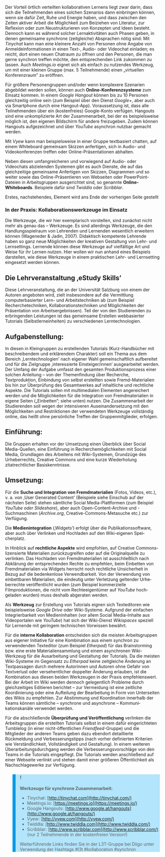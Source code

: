 <!-- filename: 06_Synchrone_Online-Treffen.md -->
<!-- title: Synchrone Online-Treffen -->

Der Vorteil örtlich verteilten kollaborativen Lernens liegt zwar darin, dass sich die Teilnehmenden eines solchen Szenarios dann einbringen können, wenn sie dafür Zeit, Ruhe und Energie haben, und dass zwischen den Zeiten aktiver Arbeit die Möglichkeit zum Beiziehen von Literatur, zur Reflexion oder zum Neustrukturieren von Konzepten und Ideen besteht. Dennoch kann es während solcher Lernaktivitäten auch Phasen geben, in denen gemeinsame synchrone (zeitgleiche) Absprachen nötig sind: Mit *Tinychat* kann man eine kleinere Anzahl von Personen ohne Angabe von Anmeldeinformationen in einen Text-, Audio- oder Videochat einladen; es reicht, dort einen neuen Chatraum zu öffnen und den Personen, die man gerne synchron treffen möchte, den entsprechenden Link zukommen zu lassen. Auch *Meetings.io* eignet sich als einfach zu nutzendes Werkzeug, um mit einer kleinen Gruppe (max. 5 Teilnehmende) einen „virtuellen Konferenzraum” zu eröffnen.

Für größere Personengruppen und/oder wenn komplexere Szenarien abgebildet werden sollen, können auch **Online-Konferenzsysteme** zum Einsatz kommen. In einem *Google Hangout* können bis zu 10 Personen gleichzeitig online sein (zum Beispiel über den Dienst *Google+*, aber auch via Smartphone durch eine Hangout-App). Voraussetzung ist, dass alle Teilnehmenden über ein (kostenfreies) Google-Konto verfügen. Hangouts sind eine unkomplizierte Art der Zusammenarbeit, bei der es beispielsweise möglich ist, den eigenen Bildschirm für andere freizugeben. Zudem können Hangouts aufgezeichnet und über *YouTube* asynchron nutzbar gemacht werden.

Mit *Vyew* kann man beispielsweise in einer Gruppe textbasiert chatten, auf einem Whiteboard gemeinsam Skizzen anfertigen, sich in Audio- und Videokonferenzen treffen oder Online-Präsentationen abhalten.

Neben diesen umfangreicheren und vorwiegend auf Audio- oder Videochats abzielenden Systemen gibt es auch Dienste, die auf das gleichzeitige gemeinsame Anfertigen von Skizzen, Diagrammen und so weiter sowie das Online-Präsentieren von Webseiten oder PowerPoint-Dateien in Arbeitsgruppen ausgerichtet sind, so genannte **Online-Whiteboards**. Beispiele dafür sind *Twiddla* oder *Scribblar*.

Erstes, nachstehendes, Element wird ans Ende der vorherigen Seite gestellt

### In der Praxis: Kollaborationswerkzeuge im Einsatz

Die Werkzeuge, die wir hier exemplarisch vorstellen, sind zunächst nicht mehr als genau das – Werkzeuge. Es sind allerdings Werk­zeuge, die den Handlungsspielraum von Lehrenden und Lernenden wesentlich erweitern können (Wageneder &amp; Jadin, 2007). Didaktisch kompetente Lehrende haben so ganz neue Möglichkeiten der kreativen Gestaltung von Lehr- und Lern­settings. Lernende können diese Werkzeuge auf vielfältige Art und Weise für ihr Lernen nutzen. Hier wollen wir nun anhand eines Beispiels darstellen, wie diese Werkzeuge in einem praktischen Lehr- und Lernsetting eingesetzt werden können.  
</blockquote>

## Die Lehrveranstaltung ‚eStudy Skills’

Diese Lehrveranstaltung, die an der Universität Salzburg von einem der Autoren angeboten wird, zielt insbesondere auf die Ver­mittlung computerbasierter Lern- und Arbeitstechniken ab (zum Beispiel Recherchetechniken, Kollaborationstechniken und Möglich­keiten der Präsentation von Arbeitsergebnissen). Teil der von den Studierenden zu erbringenden Leistungen ist das ge­meinsame Erstellen webbasierter Tutorials (Selbstlerneinheiten) zu verschiedenen Lerntechnologien.

## Aufgabenstellung:

In diesen in Kleingruppen zu erstellenden Tutorials (Kurz-Handbücher mit beschreibendem und erklärendem Charakter) soll ein Thema aus dem Bereich ‚Lerntechnologien’ nach eigener Wahl gemeinschaftlich aufbereitet und für die Ziel­gruppe ‚interessierte Ein­steiger/innen’ ausgearbeitet werden. Der Umfang der Aufgabe umfasst den gesamten Produktions­prozess einer solchen Anleitung – von der Themenfindung über Recherche, Textproduktion, Einbindung von selbst erstellten sowie Fremd-Materialien bis hin zur Überprüfung des Gesamtwerkes auf inhaltliche und rechtliche Aspekte. Die Tutorials sollen mit multimedialen Elementen angereichert werden und die Möglichkeiten für die Integration von Fremdmaterialien in eigene Sei­ten („Einbetten”; siehe unten) nutzen. Die Zusammenarbeit der Studierenden soll wegen der intensiveren Auseinanderset­zung mit den Möglichkeiten und Restriktionen der verwendeten Werkzeuge vollständig online, das heißt ohne persönliche Treffen der Gruppenmitglieder, erfolgen.

## Einführung:

Die Gruppen erhalten vor der Umsetzung einen Überblick über Social Media-Quellen, eine Einführung in Recherche­möglichkeiten mit Social Media, Grundlagen des Arbeitens mit Wiki-Systemen, Grundzüge des Urheberrechts, Creative Commons und eine kurze Wiederholung zitatrechtlicher Basiskenntnisse.

</blockquote>

## Umsetzung:

Für die **Suche und Integration von Fremdmaterialien** (Fotos, Videos, etc.), v. a. von ‚User Generated Content’ (Bei­spiele siehe Einschub auf der nächsten Seite) stehen sämtliche Social Media-Plattformen (zum Beispiel *YouTube oder* *Slideshare*), aber auch Open-Content-Archive und -Suchmaschinen (*Archive.org*, Creative-Commons-Metasuche etc.) zur Verfü­gung.

Die **Medienintegration** (‚Widgets’) erfolgt über die Publikationssoftware, aber auch über Verlinken und Hochladen auf den Wiki-eigenen Spei­cherplatz.

In Hinblick auf **rechtliche Aspekte** wird empfohlen, auf Creative Commons-lizensierte Materialien zurückzugreifen oder auf die Original­quelle zu verlinken. Das Hochladen von Fremdmaterialien ist ausschließlich nach Abklärung der entsprechenden Rechte zu empfehlen, beim Einbetten von Fremdmaterialien via Widgets herrscht noch rechtliche Un­sicherheit in Bezug auf die be­denkenlose Verwendbarkeit. Von der Verwendung von einbettbaren Materialien, die eindeutig unter Verletzung geltender Urhe­berrechte veröffentlicht wurden (zum Beispiel kommerzielle Filmproduktionen, die nicht vom Rechteeigentümer auf *YouTube* hoch­geladen wurden) muss deshalb abgeraten werden.

Als **Werkzeug** zur Erstellung von Tutorials eignen sich Text­editoren wie beispielsweise *Google Drive* oder Wiki-Systeme. Auf­grund der einfachen Integrierbarkeit von Medieninhalten (vor allem Social Media-Inhalte aus Videoportalen wie *YouTube*) hat sich der Wiki-Dienst *Wikispaces* speziell für Lernende mit geringem technischen Vorwissen bewährt.

Für die **interne Kollaboration** entscheiden sich die meisten Arbeitsgruppen aus eigener Initiative für eine Kombination aus einem synchron zu verwendenden Texteditor (zum Beispiel *Etherpad*) für das Brainstorming bzw. eine erste Materialien­sammlung und einem asynchronen Wiki-Werkzeug für die Ausarbeitung und Gestaltung der Tutorials. Da die meisten Wiki-Sys­teme im Gegensatz zu *Etherpad* keine zeitgleiche Änderung an Textpassagen durch mehrere Autorinnen und Autoren ohne Gefahr von Text­verlust oder versehentlicher doppelter Änderung erlauben, ist die Kombination aus diesen beiden Werkzeugen in der Praxis empfehlenswert. Bei der Arbeit im Wiki werden dennoch gelegentlich Probleme durch gleichzeitiges Editieren berichtet – zur Vermeidung ist eine zeitliche Koordinierung oder eine Aufteilung der Bearbeitung in Form von Unterseiten des Wikis zu empfehlen. Zur Abstimmung und Koordination innerhalb der Teams können sämtliche – synchrone und asynchrone – Kommuni­kationskanäle verwendet werden.

Für die abschließende **Überprüfung und Veröffentlichung** verlinken die Arbeitsgruppen die erstellten Tutorials selbst in einem dafür eingerichteten Tumblelog (in einer nicht-öffentlichen *Friendfeed*-Gruppe) und die Mitglieder der anderen Teams geben dazu ebendort detaillierte Rückmeldung und Verbesserungstipps (nach vorher definierten Kriterien wie Verständlichkeit, Vollstän­digkeit und Gestaltung). In einem weiteren Überarbeitungsdurchgang werden die Verbesserungsvorschläge von den Teams in die Tutorials eingepflegt. Die Tutorials werden anschließend auf einer Webseite verlinkt und stehen damit einer größeren Öffentlich­keit als Nachschlagewerke zur Verfügung.

<blockquote style="background: #B3E5FC; border-left: 10px solid #039BE5">

### !

**Werkzeuge für synchrone Zusammenarbeit:**

- Tinychat: [http://tinychat.com](http://tinychat.com/)
- Meetings.io: [https://meetings.io](https://meetings.io/)
- Google Hangouts: [http://www.google.at/hangouts](http://www.google.at/hangouts/)
- Vyew: [http://vyew.com](http://vyew.com/)
- Twiddla: [http://www.twiddla.com](http://www.twiddla.com/)
- Scribblar: [http://www.scribblar.com](http://www.scribblar.com/) (nur 2 Teilnehmende in der kostenfreien Version!)

Weiterführende Links finden Sie in der L3T-Gruppe bei Diigo unter Verwendung der Hashtags #l3t #kollaboration #synchron

</blockquote>
